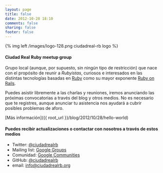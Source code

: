 ```yaml
---
layout: page
title: false
date: 2012-10-28 18:10
comments: false
sharing: false
footer: false
---
```


{% img left /images/logo-128.png ciudadreal-rb logo %}

#### Ciudad Real Ruby meetup group

Grupo local (aunque, por supuesto, sin ningún tipo de restricción) que nace con el propósito de reunir a *Rubyistas*, curiosos e interesados en las distintas tecnologías basadas en [Ruby](http://ruby-lang.org) como su mayor exponente [Ruby on Rails](http://rubyonrails.org/).

Puedes asistir libremente a las charlas y reuniones, iremos anunciando las próximas convocatorias a través del blog y otros medios. No es necesario que te registres, aunque anunciar tu asistencia nos ayudará a cubrir posibles problemas de aforo.

[Más información]({{ root_url }}/blog/2012/10/28/hello-world)

#### Puedes recibir actualizaciones o contactar con nosotros a través de estos medios

* Twitter: [@ciudadrealrb](http://twitter.com/ciudadrealrb)
* Mailing list: [Google Groups](http://groups.google.com/group/ciudadrealrb/)
* Comunidad: [Google Communities](https://plus.google.com/communities/103528824980643486085)
* GitHub: [@ciudadrealrb](http://github.com/ciudadrealrb)
* email: [info@ciudadrealrb.org](mailto:info@ciudadrealrb.org)

